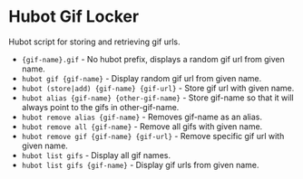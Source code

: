 Hubot Gif Locker
============

Hubot script for storing and retrieving gif urls.

* `{gif-name}.gif` - No hubot prefix, displays a random gif url from given name.
* `hubot gif {gif-name}` - Display random gif url from given name.
* `hubot (store|add) {gif-name} {gif-url}` - Store gif url with given name.
* `hubot alias {gif-name} {other-gif-name}` - Store gif-name so that it will always point to the gifs in other-gif-name.
* `hubot remove alias {gif-name}` - Removes gif-name as an alias.
* `hubot remove all {gif-name}` - Remove all gifs with given name.
* `hubot remove gif {gif-name} {gif-url}` - Remove specific gif url with given name.
* `hubot list gifs` - Display all gif names.
* `hubot list gifs {gif-name}` - Display gif urls from given name.
